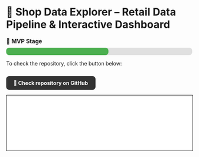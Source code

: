 # 🛒 Shop Data Explorer – Retail Data Pipeline & Interactive Dashboard

<p style="font-size: 1.1em; font-weight: 500; margin-bottom: 8px;">
  🚧 <strong>MVP Stage</strong>
</p>

<div style="background-color: #e0e0e0; border-radius: 8px; width: 100%; height: 20px; margin-bottom: 12px;">
  <div style="width: 55%; height: 100%; background-color: #4caf50; border-radius: 8px;"></div>
</div>

<p style="font-size: 1em; margin-bottom: 12px;">
  To check the repository, click the button below:
</p>


<div style="display: flex; gap: 12px;">
  <!-- <a href="https://lotyappmy.streamlit.app/" 
     class="md-button md-button--primary" 
     style="background-color: #1E90FF; color: white; padding: 10px 20px; 
            border-radius: 8px; text-decoration: none; font-weight: bold; display: inline-flex; align-items: center; gap: 8px;">
    🌍 ✈️ 📱 Flight 4 U – Open App
  </a> -->

  <a href="https://github.com/KamilSemczuk13/shop_exlorer_app"
     class="md-button md-button--secondary" 
     style="background-color: #333; color: white; padding: 10px 20px; 
            border-radius: 8px; text-decoration: none; font-weight: bold; display: inline-flex; align-items: center; gap: 8px;">
    🐙 Check repository on GitHub
  </a>

</div>


<iframe
    id="content"
    src="shop.html"
    width="100%"
    style="border:1px solid black;overflow:hidden;"
></iframe>
<script>
function resizeIframeToFitContent(iframe) {
    iframe.style.height = (iframe.contentWindow.document.documentElement.scrollHeight + 50) + "px";
    iframe.contentDocument.body.style["overflow"] = 'hidden';
}
window.addEventListener('load', function() {
    var iframe = document.getElementById('content');
    resizeIframeToFitContent(iframe);
});
window.addEventListener('resize', function() {
    var iframe = document.getElementById('content');
    resizeIframeToFitContent(iframe);
});
</script>